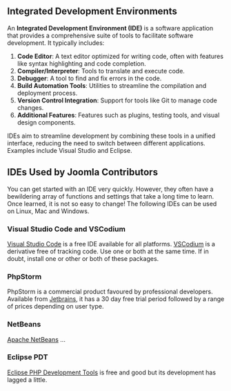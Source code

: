 <!-- Filename: IDEs / Display title: IDEs -->

## Integrated Development Environments

An **Integrated Development Environment (IDE)** is a software application that provides a comprehensive suite of tools to facilitate software development. It typically includes:

1. **Code Editor**: A text editor optimized for writing code, often with features like syntax highlighting and code completion.
2. **Compiler/Interpreter**: Tools to translate and execute code.
3. **Debugger**: A tool to find and fix errors in the code.
4. **Build Automation Tools**: Utilities to streamline the compilation and deployment process.
5. **Version Control Integration**: Support for tools like Git to manage code changes.
6. **Additional Features**: Features such as plugins, testing tools, and visual design components.

IDEs aim to streamline development by combining these tools in a unified interface, reducing the need to switch between different applications. Examples include Visual Studio and Eclipse.

## IDEs Used by Joomla Contributors

You can get started with an IDE very quickly. However, they often have a bewildering array of functions and settings that take a long time to learn. Once learned, it is not so easy to change! The following IDEs can be used on Linux, Mac and Windows.

### Visual Studio Code and VSCodium

[Visual Studio Code](https://code.visualstudio.com/) is a free IDE available for all platforms. [VSCodium](https://vscodium.com/) is a derivative free of tracking code. Use one or both at the same time. If in doubt, install one or other or both of these packages.

### PhpStorm

PhpStorm is a commercial product favoured by professional developers. Available from [Jetbrains](https://www.jetbrains.com/phpstorm/), it has a 30 day free trial period followed by a range of prices depending on user type.

### NetBeans

[Apache NetBeans](https://netbeans.apache.org/front/main/index.html) ...

### Eclipse PDT

[Eclipse PHP Development Tools](https://eclipse.dev/pdt/) is free and good but its development has lagged a little.
